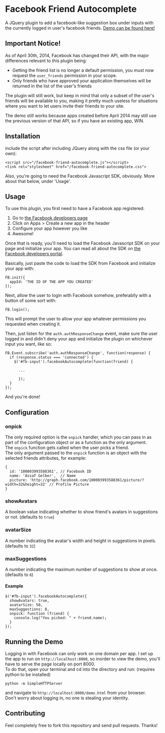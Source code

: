 # Facebook Friend Autocomplete

A JQuery plugin to add a facebook-like suggestion box under inputs with the currently logged in user's facebook friends.
[Demo can be found here!](http://agelber.com/facebook-friend-autocomplete/)

## Important Notice!

As of April 30th, 2014, Facebook has changed their API, with the major differences relevant to this plugin being:
- Getting the friend list is no longer a default permission, you must now request the `user_friends` permission in your scope.
- Only friends who have approved your application themselves will be returned in the list of the user's friends

The plugin will still work, but keep in mind that only a subset of the user's friends will be available to you, making it pretty much useless for situations where you want to let users invite their friends to your site.

The demo still works because apps created before April 2014 may still use the previous version of that API, so if you have an existing app, WIN.

## Installation

include the script after including JQuery along with the css file (or your own):  

    <script src="/facebook-friend-autocomplete.js"></script>
    <link rel="stylesheet" href="/facebook-friend-autocomplete.css">

Also, you're going to need the Facebook Javascript SDK, obviously. More about that below, under 'Usage'.

## Usage

To use this plugin, you first need to have a Facebook app registered:

1. Go to [the Facebook developers page](https://developers.facebook.com/)
2. Click on Apps > Create a new app in the header
3. Configure your app however you like
4. Awesome!

Once that is ready, you'll need to load the Facebook Javascript SDK on your page and initialize your app.
You can read all about the SDK on [the Facebook developers portal](https://developers.facebook.com/docs/javascript).

Basically, just paste the code to load the SDK from Facebook and initialize your app with:

    FB.init({
      appId: 'THE ID OF THE APP YOU CREATED'
    });
    
Next, allow the user to login with Facebook somehow, preferablly with a button of some sort with:

    FB.login();

This will prompt the user to allow your app whatever permissions you requested when creating it.

Then, just listen for the `auth.authResponseChange` event, make sure the user logged in and didn't deny your app and initialize the plugin on whichever input you want, like so:

    FB.Event.subscribe('auth.authResponseChange', function(response) {
      if (response.status === 'connected') {
        $('#fb-input').facebookAutocomplete(function(friend) {

          ...

          });
      }
    });
    
And you're done!

## Configuration

### onpick

The only required option is the `onpick` handler, which you can pass in as part of the configuration object or as a function as the only argument.  
The `onpick` function gets called when the user picks a friend.  
The only argument passed to the `onpick` function is an object with the selected friends attributes, for example:  

    {
      id: '100003993588361', // Facebook ID
      name: 'Assaf Gelber',  // Name
      picture: 'http://graph.facebook.com/100003993588361/picture/?width=32&height=32' // Profile Picture
    }

### showAvatars

A boolean value indicating whether to show friend's avatars in suggestions or not. (defaults to `true`)

### avatarSize

A number indicating the avatar's width and height in suggestions in pixels. (defaults to `32`)

### maxSuggestions

A number indicating the maximum number of suggestions to show at once. (defaults to `6`)

#### Example

    $('#fb-input').facebookAutocomplete({
      showAvatars: true,
      avatarSize: 50,
      maxSuggestions: 8,
      onpick: function (friend) {
        console.log("You picked: " + friend.name);
      }
    });

## Running the Demo

Logging in with Facebook can only work on one domain per app. I set up the app to run on `http://localhost:8000`, so inorder to view the demo, you'll have to serve the page locally on port 8000.  
To do that, open your terminal and cd into the directory and run: (requires python to be installed)  

    python -m SimpleHTTPServer

and navigate to `http://localhost:8000/demo.html` from your browser.  
Don't worry about logging in, no one is stealing your identity.

## Contributing

Feel completely free to fork this repository and send pull requests. Thanks!
